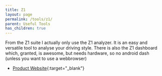 ```yaml
---
title: Z1
layout: page
permalink: /tools/z1/
parent: Useful Tools
has_children: true
---
```

From the Z1 suite I actually only use the Z1 analyzer.
It is an easy and versatile tool to analyse your driving style.
There is also the Z1 dashboard which, granted, is awesome, but needs hardware, so no android dash (unless you want to use a webbrowser)
- [Product Website](https://www.z1simwheel.com/){:target="_blank"}